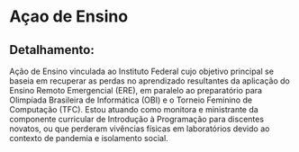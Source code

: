 # Açao de Ensino

## Detalhamento:

Ação de Ensino vinculada ao Instituto Federal cujo objetivo principal se baseia em recuperar as perdas no aprendizado resultantes da aplicação do Ensino Remoto Emergencial (ERE), em paralelo ao preparatório para Olimpíada Brasileira de Informática (OBI) e o Torneio Feminino de Computação (TFC). Estou atuando como monitora e ministrante da componente curricular de Introdução à Programação para discentes novatos, ou que perderam vivências físicas em laboratórios devido ao contexto de pandemia e isolamento social.

